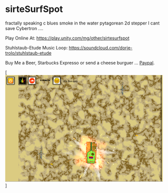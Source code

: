 # sirteSurfSpot
fractally speaking c blues smoke in the water pytagorean 2d stepper
I cant save Cybertron ....

Play Online At:
https://play.unity.com/mg/other/sirtesurfspot

Stuhlstaub-Etude Music Loop: https://soundcloud.com/dorje-trolo/stuhlstaub-etude

Buy Me a Beer, Starbucks Expresso or send a cheese burguer ... [Paypal](https://www.paypal.me/gospelOfLuke/25).


[![Falklands are British ... ](https://raw.githubusercontent.com/rgarro/sirteSurfSpot/master/sirteSurf.PNG)]